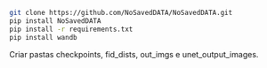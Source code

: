 ```bash
git clone https://github.com/NoSavedDATA/NoSavedDATA.git
pip install NoSavedDATA
pip install -r requirements.txt
pip install wandb
```
Criar pastas checkpoints, fid_dists, out_imgs e unet_output_images.